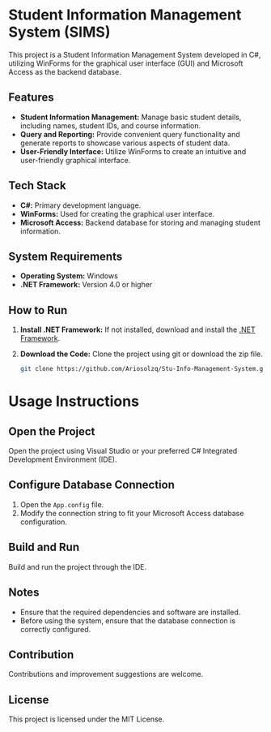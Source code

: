 # Student Information Management System (SIMS)

This project is a Student Information Management System developed in C#, utilizing WinForms for the graphical user interface (GUI) and Microsoft Access as the backend database.

## Features

- **Student Information Management:** Manage basic student details, including names, student IDs, and course information.
- **Query and Reporting:** Provide convenient query functionality and generate reports to showcase various aspects of student data.
- **User-Friendly Interface:** Utilize WinForms to create an intuitive and user-friendly graphical interface.

## Tech Stack

- **C#:** Primary development language.
- **WinForms:** Used for creating the graphical user interface.
- **Microsoft Access:** Backend database for storing and managing student information.

## System Requirements

- **Operating System:** Windows
- **.NET Framework:** Version 4.0 or higher

## How to Run

1. **Install .NET Framework:** If not installed, download and install the [.NET Framework](https://dotnet.microsoft.com/download/dotnet/).

2. **Download the Code:** Clone the project using git or download the zip file.

   ```bash
   git clone https://github.com/Ariosolzq/Stu-Info-Management-System.git

# Usage Instructions

## Open the Project
Open the project using Visual Studio or your preferred C# Integrated Development Environment (IDE).

## Configure Database Connection
1. Open the `App.config` file.
2. Modify the connection string to fit your Microsoft Access database configuration.

## Build and Run
Build and run the project through the IDE.

## Notes
- Ensure that the required dependencies and software are installed.
- Before using the system, ensure that the database connection is correctly configured.

## Contribution
Contributions and improvement suggestions are welcome.

## License
This project is licensed under the MIT License.
